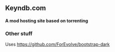## Keyndb.com
#### A mod hosting site based on torrenting

### Other stuff

Uses https://github.com/ForEvolve/bootstrap-dark
